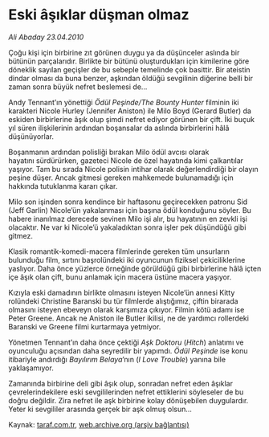 # Eski âşıklar düşman olmaz

*Ali Abaday 23.04.2010*

<div class="yazi"><p>Çoğu kişi için birbirine zıt görünen duygu ya da düşünceler aslında bir bütünün parçalarıdır. Birlikte bir bütünü oluşturdukları için kimilerine göre döneklik sayılan geçişler de bu sebeple temelinde çok basittir. Bir ateistin dindar olması da buna benzer, aşkından öldüğü sevgilinin diğerine belli bir zaman sonra büyük nefret beslemesi de...</p>
<p>Andy Tennant’ın yönettiği <i>Ödül Peşinde/The Bounty Hunter</i> filminin iki karakteri Nicole Hurley (Jennifer Aniston) ile Milo Boyd (Gerard Butler) da eskiden birbirlerine âşık olup şimdi nefret ediyor görünen bir çift. İki buçuk yıl süren ilişkilerinin ardından boşansalar da aslında birbirlerini hâlâ düşünüyorlar.</p>
<p>Boşanmanın ardından polisliği bırakan Milo ödül avcısı olarak hayatını sürdürürken, gazeteci Nicole de özel hayatında kimi çalkantılar yaşıyor. Tam bu sırada Nicole polisin intihar olarak değerlendirdiği bir olayın peşine düşer. Ancak gitmesi gereken mahkemede bulunamadığı için hakkında tutuklanma kararı çıkar.</p>
<p>Milo son işinden sonra kendince bir haftasonu geçirecekken patronu Sid (Jeff Garlin) Nicole’ün yakalanması için başına ödül konduğunu söyler. Bu habere inanılmaz derecede sevinen Milo işi alır, bu hayatının en zevkli işi olacaktır. Ne var ki Nicole’ü yakaladıktan sonra işler pek düşündüğü gibi gitmez.</p>
<p>Klasik romantik-komedi-macera filmlerinde gereken tüm unsurların bulunduğu film, sırtını başrolündeki iki oyuncunun fiziksel çekiciliklerine yaslıyor. Daha önce yüzlerce örneğinde görüldüğü gibi birbirlerine hâlâ içten içe âşık olan çift, bunu anlamak için macera üstüne macera yaşıyor. </p>
<p>Kızıyla eski damadının birlikte olmasını isteyen Nicole’ün annesi Kitty rolündeki Christine Baranski bu tür filmlerde alıştığımız, çiftin birarada olmasını isteyen ebeveyn olarak karşımıza çıkıyor. Filmin kötü adamı ise Peter Greene. Ancak ne Aniston ile Butler ikilisi, ne de yardımcı rollerdeki Baranski ve Greene filmi kurtarmaya yetmiyor.</p>
<p>Yönetmen Tennant’ın daha önce çektiği <i>Aşk Doktoru</i> (<i>Hitch</i>) anlatımı ve oyunculuğu açısından daha seyredilir bir yapımdı. <i>Ödül Peşinde</i> ise konu itibariyle andırdığı <i>Bayılırım Belaya</i>’nın (<i>I Love Trouble</i>) yanına bile yaklaşamıyor.</p>
<p>Zamanında birbirine deli gibi âşık olup, sonradan nefret eden âşıklar çevrelerindekilere eski sevgililerinden nefret ettiklerini söyleseler de bu doğru değildir. Zira nefret ile aşk birbirine kolay dönüşebilen duygulardır. Yeter ki sevgililer arasında gerçek bir aşk olmuş olsun...</p></div>

Kaynak: [taraf.com.tr](http://www.taraf.com.tr:80/makale/11005.htm), [web.archive.org (arşiv bağlantısı)](http://web.archive.org/web/20100426135238/http://www.taraf.com.tr:80/makale/11005.htm)
